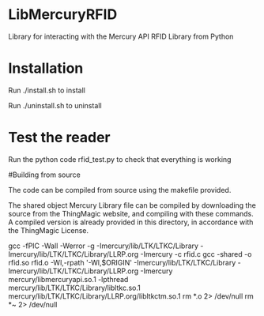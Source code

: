 # LibMercuryRFID
Library for interacting with the Mercury API RFID Library from Python

# Installation

Run ./install.sh to install

Run ./uninstall.sh to uninstall

# Test the reader

Run the python code rfid_test.py to check that everything is working

#Building from source

The code can be compiled from source using the makefile provided.

The shared object Mercury Library file can be compiled by
downloading the source from the ThingMagic website, and compiling with 
these commands. A compiled version is already provided in this directory, 
in accordance with the ThingMagic License.

gcc -fPIC -Wall -Werror -g -Imercury/lib/LTK/LTKC/Library -Imercury/lib/LTK/LTKC/Library/LLRP.org -Imercury -c rfid.c
gcc -shared -o rfid.so rfid.o -Wl,-rpath '-Wl,$ORIGIN' -Imercury/lib/LTK/LTKC/Library -Imercury/lib/LTK/LTKC/Library/LLRP.org -Imercury mercury/libmercuryapi.so.1 -lpthread  mercury/lib/LTK/LTKC/Library/libltkc.so.1 mercury/lib/LTK/LTKC/Library/LLRP.org/libltkctm.so.1
rm *.o 2> /dev/null
rm *~ 2> /dev/null


